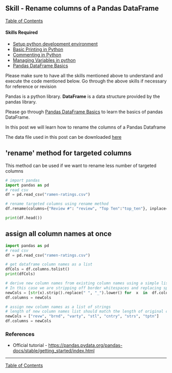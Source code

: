 ## Skill - Rename columns of a Pandas DataFrame
[Table of Contents](https://nagasudhir.blogspot.com/2020/04/taming-python-table-of-contents.html)

#### Skills Required
* [Setup python development environment](https://nagasudhir.blogspot.com/2020/04/setup-python-development-environment_14.html)
* [Basic Printing in Python](https://nagasudhir.blogspot.com/2020/04/basic-printing-in-python.html)
* [Commenting in Python](https://nagasudhir.blogspot.com/2020/04/comments-in-python.html)
* [Managing Variables in python](https://nagasudhir.blogspot.com/2020/04/managing-variables-in-python.html)
* [Pandas DataFrame Basics](https://nagasudhir.blogspot.com/2020/05/pandas-dataframe-basics.html)

Please make sure to have all the skills mentioned above to understand and execute the code mentioned below. Go through the above skills if necessary for reference or revision

Pandas is a python library.
**DataFrame** is a data structure provided by the pandas library.

Please go through [Pandas DataFrame Basics](https://nagasudhir.blogspot.com/2020/05/pandas-dataframe-basics.html) to learn the basics of pandas DataFrame.

In this post we will learn how to rename the columns of a Pandas Dataframe

The data file used in this post can be downloaded [here](https://github.com/nagasudhirpulla/taming_python/raw/master/blog/skills/assets/data/ramen-ratings.csv)

## 'rename' method for targeted columns
This method can be used if we want to rename less number of targeted columns
```python
# import pandas
import pandas as pd
# read csv
df = pd.read_csv("ramen-ratings.csv")

# rename targeted columns using rename method
df.rename(columns={"Review #": "review", "Top Ten":"top_ten"}, inplace=True) 

print(df.head())
```

## assign all column names at once
```python
import pandas as pd
# read csv
df = pd.read_csv("ramen-ratings.csv")

# get dataframe column names as a list
dfCols = df.columns.tolist()
print(dfCols)

# derive new column names from existing column names using a simple list comprehension
# In this case we are stripping off border whitespaces and replacing spaces with _
newCols = [str(x).strip().replace(" ", "_").lower() for  x  in  df.columns]
df.columns = newCols

# assign new column names as a list of strings
# length of new column names list should match the length of original columns list
newCols = ["revw", "brnd", "varty", "stl", "cntry", "strs", "tptn"]
df.columns = newCols
```

### References
* Official tutorial - https://pandas.pydata.org/pandas-docs/stable/getting_started/index.html
<hr/>

[Table of Contents](https://nagasudhir.blogspot.com/2020/04/taming-python-table-of-contents.html)



<!--stackedit_data:
eyJoaXN0b3J5IjpbMTgwNDQyOTIzNiwxMTY3NDA5NDM2LC0xNz
kyODY5NDk2LC0xNjUwMDk4MjU2LC0xODQ1MTYyNTM0XX0=
-->
